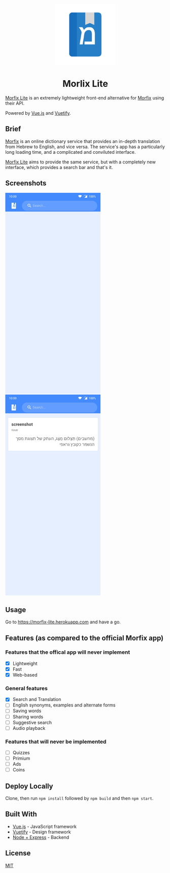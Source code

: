 <p align="center">
<img src="https://github.com/outofink/ml-vue/raw/master/public/img/icons/android-chrome-512x512.png" width=192>
</p>

<h1 align="center">Morlix Lite</h1>

[Morfix Lite](https://morfix-lite.herokuapp.com) is an extremely lightweight front-end alternative for [Morfix](http://www.morfix.co.il/) using their API.

Powered by [Vue.js](https://vuejs.org/) and [Vuetify](https://vuetifyjs.com/en/).

## Brief

[Morfix](http://www.morfix.co.il/) is an online dictionary service that provides an in-depth translation from Hebrew to English, and vice versa. The service's app has a particularly long loading time, and a complicated and conviluted interface.

[Morfix Lite](https://morfix-lite.herokuapp.com) aims to provide the same service, but with a completely new interface, which provides a search bar and that's it.

## Screenshots

<img src="https://github.com/outofink/ml-vue/raw/master/screenshots/home.jpg" width=300> &nbsp;&nbsp;&nbsp;&nbsp;&nbsp;&nbsp;&nbsp;
<img src="https://github.com/outofink/ml-vue/raw/master/screenshots/main.jpg" width=300>

## Usage

Go to https://morfix-lite.herokuapp.com and have a go.


## Features (as compared to the official Morfix app)

### Features that the offical app will never implement
- [x] Lightweight
- [x] Fast
- [x] Web-based

### General features
- [x] Search and Translation
- [ ] English synonyms, examples and alternate forms
- [ ] Saving words
- [ ] Sharing words
- [ ] Suggestive search
- [ ] Audio playback

### Features that will never be implemented
- [ ] Quizzes
- [ ] Primium
- [ ] Ads
- [ ] Coins

## Deploy Locally
Clone, then run `npm install` followed by `npm build` and then `npm start`.

## Built With

* [Vue.js](https://vuejs.org/) - JavaScript framework
* [Vuetify](https://vuetifyjs.com/en/) - Design framework
* [Node + Express](https://expressjs.com/) - Backend

## License

[MIT](https://github.com/outofink/ml-vue/raw/master/LICENSE.md)